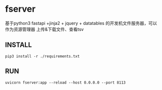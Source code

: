 # fserver

基于python3 fastapi +jinja2 + jquery + datatables 的开发机文件服务器，可以作为资源管理器 上传&下载文件、查看tsv

## INSTALL
```shell
pip3 install -r ./requirements.txt
```

## RUN
```shell
uvicorn fserver:app --reload --host 0.0.0.0 --port 8113
```
